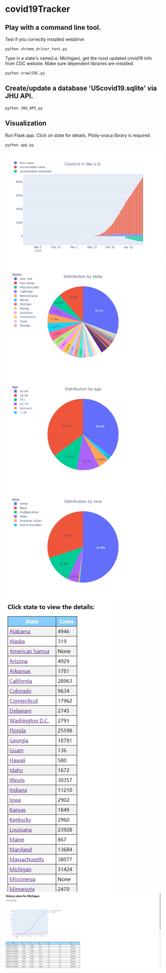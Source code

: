 # covid19Tracker

## Play with a command line tool.

Test if you correctly installed webdrive
```
python chrome_driver_test.py
```

Type in a state's name(i.e. Michigan), get the most updated covid19 info from CDC website.
Make sure dependent libraries are installed.
```
python crawlCDC.py
```

## Create/update a database 'UScovid19.sqlite' via JHU API. 

```
python JHU_API.py
```

## Visualization
Run Flask app. Click on state for details. Plotly-oraca library is required.

```
python app.py
```

![alt text](https://github.com/chyuting/covid19Tracker/blob/master/static/acc_new.png "Nationwide")
![alt text](https://github.com/chyuting/covid19Tracker/blob/master/static/states.png "States distribution")
![alt text](https://github.com/chyuting/covid19Tracker/blob/master/static/age.png "Age distribution")
![alt text](https://github.com/chyuting/covid19Tracker/blob/master/static/race1.png "Race distribution")
![alt text](https://github.com/chyuting/covid19Tracker/blob/master/static/demo_all.png "Demo 1")
![alt text](https://github.com/chyuting/covid19Tracker/blob/master/static/demo_michigan.png "Demo 1")




